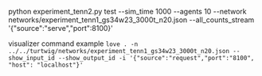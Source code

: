 

python experiment_tenn2.py test --sim_time 1000 --agents 10 --network networks/experiment_tenn1_gs34w23_3000t_n20.json --all_counts_stream '{"source":"serve","port":8100}'

visualizer command example
`love . -n ../../turtwig/networks/experiment_tenn1_gs34w23_3000t_n20.json --show_input_id --show_output_id -i '{"source":"request","port":"8100", "host": "localhost"}'`